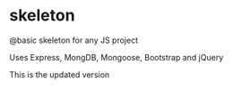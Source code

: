 # skeleton
@basic skeleton for any JS project

Uses Express, MongDB, Mongoose, Bootstrap and jQuery


This is the updated version

